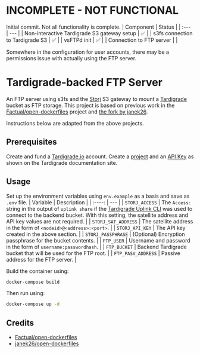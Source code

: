 # INCOMPLETE - NOT FUNCTIONAL
Initial commit. Not all functionality is complete.
| Component | Status |
| :--- | --- |
| Non-interactive Tardigrade S3 gateway setup | :white_check_mark: |
| s3fs connection to Tardigrade S3 | :white_check_mark: |
| vsFTPd init | :white_check_mark: |
| Connection to FTP server | |

Somewhere in the configuration for user accounts, there may be a permissions issue with actually using the FTP server. 
# Tardigrade-backed FTP Server
An FTP server using s3fs and the [Storj](https//storj.io/) S3 gateway to mount a [Tardigrade](https://tardigrade.io/) bucket as FTP storage. This project is based on previous work in the [Factual/open-dockerfiles](https://github.com/Factual/open-dockerfiles/blob/master/s3-backed-ftp/README.md) project and [the fork by janek26](https://github.com/janek26/open-dockerfiles/tree/master/s3-backed-ftp). 

Instructions below are adapted from the above projects.

## Prerequisites
Create and fund a [Tardigrade.io](https://tardigrade.io/) account. Create a [project](https://documentation.tardigrade.io/getting-started/uploading-your-first-object/create-a-project) and an [API Key](https://documentation.tardigrade.io/getting-started/uploading-your-first-object/create-an-api-key) as shown on the Tardigrade documentation site.

## Usage
Set up the environment variables using `env.example` as a basis and save as `.env` file.
| Variable | Description |
| :----: | --- |
| `STORJ_ACCESS` |  The `Access:` string in the output of `uplink share` if the [Tardigrade Uplink CLI](https://documentation.tardigrade.io/getting-started/uploading-your-first-object/set-up-uplink-cli) was used to connect to the backend bucket. With this setting, the satellite address and API key values are not required. |
| `STORJ_SAT_ADDRESS` | The satellite address in the form of `<nodeid>@<address>:<port>`. |
| `STORJ_API_KEY` | The API key created in the above section. |
| `STORJ_PASSPHRASE` | (Optional) Encryption passphrase for the bucket contents. |
| `FTP_USER` | Username and password in the form of `username:passwordhash`. |
| `FTP_BUCKET` | Backend Tardigrade bucket that will be used for the FTP root. |
| `FTP_PASV_ADDRESS` | Passive address for the FTP server. |

Build the container using:
```bash
docker-compose build
```
Then run using:
```bash
docker-compose up -d
```
## Credits
* [Factual/open-dockerfiles](https://github.com/Factual/open-dockerfiles/blob/master/s3-backed-ftp/README.md) 
* [janek26/open-dockerfiles](https://github.com/janek26/open-dockerfiles/tree/master/s3-backed-ftp)
